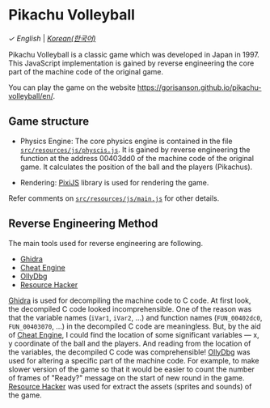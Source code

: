 # Pikachu Volleyball

_&check;_ _English_ | [_Korean(한국어)_](README.ko.md)

Pikachu Volleyball is a classic game which was developed in Japan in 1997. This JavaScript implementation is gained by reverse engineering the core part of the machine code of the original game.

You can play the game on the website https://gorisanson.github.io/pikachu-volleyball/en/.

## Game structure

- Physics Engine: The core physics engine is contained in the file [`src/resources/js/physcis.js`](src/resources/js/physcis.js). It is gained by reverse engineering the function at the address 00403dd0 of the machine code of the original game. It calculates the position of the ball and the players (Pikachus).

- Rendering: [PixiJS](https://github.com/pixijs/pixi.js) library is used for rendering the game.

Refer comments on [`src/resources/js/main.js`](src/resources/js/main.js) for other details.

## Reverse Engineering Method

The main tools used for reverse engineering are following.

- [Ghidra](https://ghidra-sre.org/)
- [Cheat Engine](https://www.cheatengine.org/)
- [OllyDbg](http://www.ollydbg.de/)
- [Resource Hacker](http://www.angusj.com/resourcehacker/)

[Ghidra](https://ghidra-sre.org/) is used for decompiling the machine code to C code. At first look, the decompiled C code looked incomprehensible. One of the reason was that the variable names (`iVar1`, `iVar2`, ...) and function names (`FUN_00402dc0`, `FUN_00403070`, ...) in the decompiled C code are meaningless. But, by the aid of [Cheat Engine](https://www.cheatengine.org/), I could find the location of some significant variables &mdash; x, y coordinate of the ball and the players. And reading from the location of the variables, the decompiled C code was comprehensible! [OllyDbg](http://www.ollydbg.de/) was used for altering a specific part of the machine code. For example, to make slower version of the game so that it would be easier to count the number of frames of "Ready?" message on the start of new round in the game. [Resource Hacker](http://www.angusj.com/resourcehacker/) was used for extract the assets (sprites and sounds) of the game.
